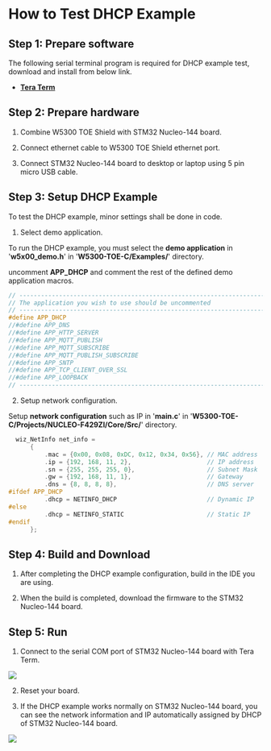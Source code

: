 # How to Test DHCP Example



## Step 1: Prepare software

The following serial terminal program is required for DHCP example test, download and install from below link.

- [**Tera Term**][link-tera_term]



## Step 2: Prepare hardware

1. Combine W5300 TOE Shield with STM32 Nucleo-144 board.

2. Connect ethernet cable to W5300 TOE Shield ethernet port.

3. Connect STM32 Nucleo-144 board to desktop or laptop using 5 pin micro USB cable.



## Step 3: Setup DHCP Example

To test the DHCP example, minor settings shall be done in code.

1. Select demo application.

To run the DHCP example, you must select the **demo application** in '**w5x00_demo.h**' in '**W5300-TOE-C/Examples/**' directory.

uncomment **APP_DHCP** and comment the rest of the defined demo application macros.

```cpp
// ----------------------------------------------------------------------------------------------------
// The application you wish to use should be uncommented
// ----------------------------------------------------------------------------------------------------
#define APP_DHCP
//#define APP_DNS
//#define APP_HTTP_SERVER
//#define APP_MQTT_PUBLISH
//#define APP_MQTT_SUBSCRIBE
//#define APP_MQTT_PUBLISH_SUBSCRIBE
//#define APP_SNTP
//#define APP_TCP_CLIENT_OVER_SSL
//#define APP_LOOPBACK
// ----------------------------------------------------------------------------------------------------
```

2. Setup network configuration.

Setup **network configuration** such as IP in '**main.c**' in '**W5300-TOE-C/Projects/NUCLEO-F429ZI/Core/Src/**' directory.

```cpp
  wiz_NetInfo net_info =
      {
          .mac = {0x00, 0x08, 0xDC, 0x12, 0x34, 0x56}, // MAC address
          .ip = {192, 168, 11, 2},                     // IP address
          .sn = {255, 255, 255, 0},                    // Subnet Mask
          .gw = {192, 168, 11, 1},                     // Gateway
          .dns = {8, 8, 8, 8},                         // DNS server
#ifdef APP_DHCP
          .dhcp = NETINFO_DHCP                         // Dynamic IP
#else
          .dhcp = NETINFO_STATIC                       // Static IP
#endif
      };
```



## Step 4: Build and Download

1. After completing the DHCP example configuration, build in the IDE you are using.

2. When the build is completed, download the firmware to the STM32 Nucleo-144 board.



## Step 5: Run

1. Connect to the serial COM port of STM32 Nucleo-144 board with Tera Term.

![][link-connect_to_serial_com_port]

2. Reset your board.

3. If the DHCP example works normally on STM32 Nucleo-144 board, you can see the network information and IP automatically assigned by DHCP of STM32 Nucleo-144 board.

![][link-network_information_and_ip_assigned_by_dhcp_of_stm32_nucleo-144_board]



<!--
Link
-->

[link-tera_term]: https://osdn.net/projects/ttssh2/releases/
[link-connect_to_serial_com_port]: https://github.com/Wiznet/W5300-TOE-C/blob/main/Static/images/dhcp/connect_to_serial_com_port.png
[link-network_information_and_ip_assigned_by_dhcp_of_stm32_nucleo-144_board]: https://github.com/Wiznet/W5300-TOE-C/blob/main/Static/images/dhcp/network_information_and_ip_assigned_by_dhcp_of_stm32_nucleo-144_board.png
